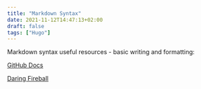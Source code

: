 ```yaml
---
title: "Markdown Syntax"
date: 2021-11-12T14:47:13+02:00
draft: false
tags: ["Hugo"]
---
```


Markdown syntax useful resources - basic writing and formatting:

[GitHub Docs](https://docs.github.com/en/github/writing-on-github/getting-started-with-writing-and-formatting-on-github/basic-writing-and-formatting-syntax)

[Daring Fireball](https://daringfireball.net/projects/markdown/syntax)
